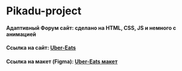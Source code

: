 # Pikadu-project

<h4 align="left">Адаптивный Форум сайт: сделано на HTML, CSS, JS и немного с анимацией</h4>
<h4 align="left">Cсылка на сайт: <a href="https://tolebijaksybai.github.io/Pikadu-project/" target="_blank">Uber-Eats</a></h4>
<h4 align="left">Ссылка на макет (Figma): <a href="https://www.figma.com/file/46YZ8INlzJUiduGjOHfi45/Pikadu?node-id=1%3A35&viewport=461%2C382%2C0.3999747931957245" target="_blank">Uber-Eats макет</a></h4>
 

